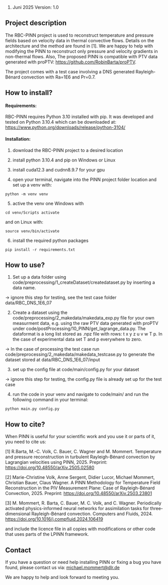 1. Juni 2025
Version: 1.0

## Project description

The RBC-PINN project is used to reconstruct temperature and pressure fields based on velocity data in thermal convective flows. Details on the architecture and the method are found in [1]. We are happy to help with modifying the PINN to reconstruct only pressure and velocity gradients in non-thermal flows. Also, The proposed PINN is compatible with PTV data generated with proPTV: https://github.com/RobinBarta/proPTV.

The project comes with a test case involving a DNS generated Rayleigh-Bénard convection with Ra=1E6 and Pr=0.7.

## How to install?

#### Requirements:

RBC-PINN requires Python 3.10 installed with pip. It was developed and tested on Python 3.10.4 which can be downloaded at: https://www.python.org/downloads/release/python-3104/

#### Installation:

1) download the RBC-PINN project to a desired location

2) install python 3.10.4 and pip on Windows or Linux

3) install cuda12.3 and cudnn8.9.7 for your gpu

4) open your terminal, navigate into the PINN project folder location and set up a venv with:

  `python -m venv venv`

5) active the venv one Windows with 

  `cd venv/Scripts activate`
   
   and on Linux with:

  `source venv/bin/activate`

6) install the required python packages

  `pip install -r requirements.txt`
  
## How to use?

1) Set up a data folder using code/preprocessing/1_createDataset/createdataset.py by inserting a data name. 

-> ignore this step for testing, see the test case folder data/RBC_DNS_1E6_07

2) Create a dataset using the code/preprocessing/2_makedata/makedata_exp.py file for your own measurment data, e.g. using the raw PTV data generated with proPTV under code/postProcessing/10_PINN/get_lagrange_data.py. The dataformat is a long list stored as .npz file with rows: t x y z u v w T p. In the case of experimental data set T and p everywhere to zero.

-> In the case of processing the test case run code/preprocessing/2_makedata/makedata_testcase.py to generate the dataset stored at data/RBC_DNS_1E6_07/input

3) set up the config file at code/main/config.py for your dataset

-> ignore this step for testing, the config.py file is already set up for the test case

4) run the code in your venv and navigate to code/main/ and run the following command in your terminal:
   
  `python main.py config.py`

## How to cite?

When PINN is useful for your scientific work and you use it or parts of it, you need to cite us:

[1] R.Barta, M.-C. Volk, C. Bauer, C. Wagner and M. Mommert. Temperature and pressure reconstruction in turbulent Rayleigh-Bénard convection by Lagrangian velocities using PINN, 2025. Preprint: https://doi.org/10.48550/arXiv.2505.02580

[2] Marie-Christine Volk, Anne Sergent, Didier Lucor, Michael Mommert, Christian Bauer, Claus Wagner. A PINN Methodology for Temperature Field Reconstruction in the PIV Measurement Plane: Case of Rayleigh-Bénard Convection, 2025. Preprint: https://doi.org/10.48550/arXiv.2503.23801

[3] M. Mommert, R. Barta, C. Bauer, M. C. Volk, and C. Wagner. Periodically activated physics-informed neural networks for assimilation tasks for three-dimensional Rayleigh-Bénard convection. Computers and Fluids, 2024. https://doi.org/10.1016/j.compfluid.2024.106419


and include the licence file in all copies with modifications or other code that uses parts of the LPINN framework.

## Contact

If you have a question or need help installing PINN or fixing a bug you have found, please contact us via: michael.mommert@dlr.de

We are happy to help and look forward to meeting you.
